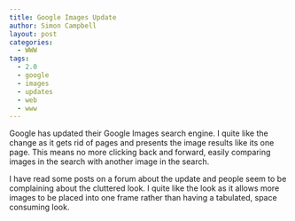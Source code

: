 ```yaml
---
title: Google Images Update
author: Simon Campbell
layout: post
categories:
  - WWW
tags:
  - 2.0
  - google
  - images
  - updates
  - web
  - www
---
```

Google has updated their Google Images search engine. I quite like the change as it gets rid of pages and presents the image results like its one page. This means no more clicking back and forward, easily comparing images in the search with another image in the search.

I have read some posts on a forum about the update and people seem to be complaining about the cluttered look. I quite like the look as it allows more images to be placed into one frame rather than having a tabulated, space consuming look.